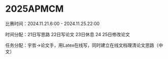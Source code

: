 # 2025APMCM

比赛时间：2024.11.21.6:00 - 2024.11.25.22:00

时间分配：21日写思路 22日写论文 23日休息 24 25日修改论文

任务分配：宇哲->论文手，用Latex在线写，同时建立在线文档理清论文思路（中文）

